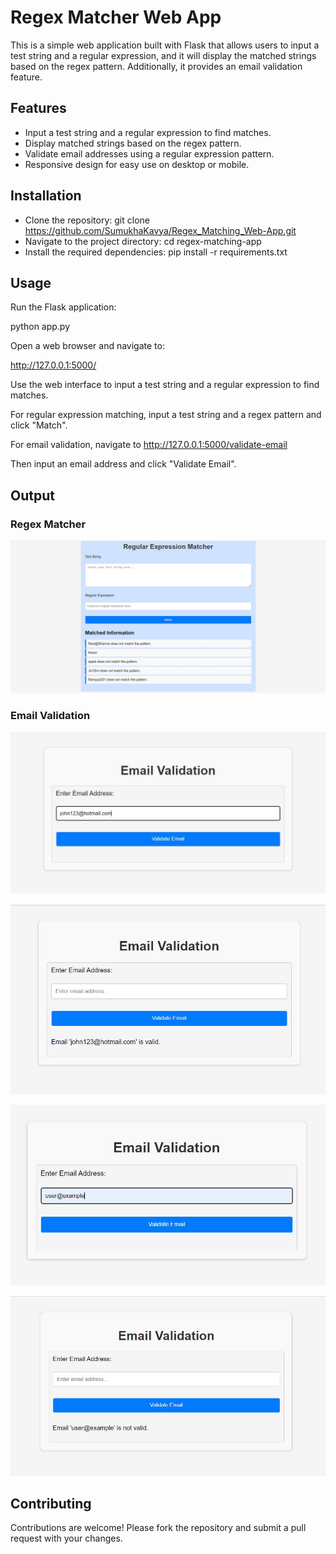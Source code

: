 # Regex Matcher Web App

This is a simple web application built with Flask that allows users to input a test string and a regular expression, and it will display the matched strings based on the regex pattern. Additionally, it provides an email validation feature.

## Features

- Input a test string and a regular expression to find matches.
- Display matched strings based on the regex pattern.
- Validate email addresses using a regular expression pattern.
- Responsive design for easy use on desktop or mobile.

## Installation

- Clone the repository: git clone https://github.com/SumukhaKavya/Regex_Matching_Web-App.git
- Navigate to the project directory: cd regex-matching-app
- Install the required dependencies: pip install -r requirements.txt

## Usage

Run the Flask application:

python app.py

Open a web browser and navigate to:

http://127.0.0.1:5000/

Use the web interface to input a test string and a regular expression to find matches.

For regular expression matching, input a test string and a regex pattern and click "Match".

For email validation, navigate to http://127.0.0.1:5000/validate-email 

Then input an email address and click "Validate Email".

## Output

### Regex Matcher
![Regex Matcher](https://github.com/SumukhaKavya/Regex_Matching_Web-App/blob/main/Output/output1.JPG)

### Email Validation
![Email Validation - Valid Email](https://github.com/SumukhaKavya/Regex_Matching_Web-App/blob/main/Output/output2.JPG)

![Email Validation - Valid Email](https://github.com/SumukhaKavya/Regex_Matching_Web-App/blob/main/Output/output3.JPG)

![Email Validation - Invalid Email](https://github.com/SumukhaKavya/Regex_Matching_Web-App/blob/main/Output/output4.JPG)

![Email Validation - Invalid Email](https://github.com/SumukhaKavya/Regex_Matching_Web-App/blob/main/Output/output5.JPG)

## Contributing

Contributions are welcome! Please fork the repository and submit a pull request with your changes.
